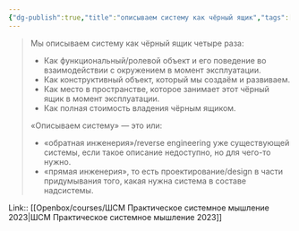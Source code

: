 ```yaml
---
{"dg-publish":true,"title":"описываем систему как чёрный ящик","tags":["quotes"],"date":"2023-03-19T09:38:11+04:00","modified_at":"2023-06-26T10:33:54+03:00","alias":"описываем систему как чёрный ящик","dg-path":"/quotes/202303190938.md","permalink":"/quotes/202303190938/","dgPassFrontmatter":true}
---
```



> Мы описываем систему как чёрный ящик четыре раза:
> -   Как функциональный/ролевой объект и его поведение во взаимодействии с окружением в момент эксплуатации.
> -   Как конструктивный объект, который мы создаём и развиваем.
> -   Как место в пространстве, которое занимает этот чёрный ящик в момент эксплуатации.
> -   Как полная стоимость владения чёрным ящиком.
> 
> «Описываем систему» — это или:
> -   «обратная инженерия»/reverse engineering уже существующей системы, если такое описание недоступно,  но для чего-то нужно.
> -   «прямая инженерия», то есть проектирование/design в части придумывания того, какая нужна система в составе надсистемы.

Link:: [[Openbox/courses/ШСМ Практическое системное мышление 2023|ШСМ Практическое системное мышление 2023]]
